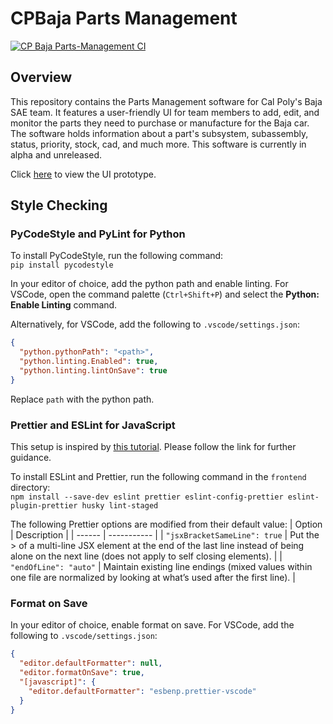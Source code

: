 # CPBaja Parts Management

[![CP Baja Parts-Management CI](https://github.com/CPBaja/Parts-Management/actions/workflows/test.yml/badge.svg?branch=develop)](https://github.com/CPBaja/Parts-Management/actions/workflows/test.yml)

## Overview

This repository contains the Parts Management software for Cal Poly's Baja SAE team. It features a user-friendly UI for team members to add, edit, and monitor the parts they need to purchase or manufacture for the Baja car. The software holds information about a part's subsystem, subassembly, status, priority, stock, cad, and much more. This software is currently in alpha and unreleased.

Click [here](https://app.diagrams.net/#G1WEWmdwzENLEppVEkaEy2EwxNCejGHRiK) to view the UI prototype.

## Style Checking

### PyCodeStyle and PyLint for Python

To install PyCodeStyle, run the following command:  
`pip install pycodestyle`

In your editor of choice, add the python path and enable linting.
For VSCode, open the command palette (`Ctrl+Shift+P`) and select the **Python: Enable Linting** command.

Alternatively, for VSCode, add the following to `.vscode/settings.json`:

```json
{
  "python.pythonPath": "<path>",
  "python.linting.Enabled": true,
  "python.linting.lintOnSave": true
}
```

Replace `path` with the python path.

### Prettier and ESLint for JavaScript

This setup is inspired by [this tutorial](https://thomaslombart.com/setup-eslint-prettier-react/). Please follow the link for further guidance.

To install ESLint and Prettier, run the following command in the `frontend` directory:  
`npm install --save-dev eslint prettier eslint-config-prettier eslint-plugin-prettier husky lint-staged`

The following Prettier options are modified from their default value:
| Option | Description |
| ------ | ----------- |
| `"jsxBracketSameLine": true` | Put the > of a multi-line JSX element at the end of the last line instead of being alone on the next line (does not apply to self closing elements). |
| `"endOfLine": "auto"` | Maintain existing line endings (mixed values within one file are normalized by looking at what’s used after the first line). |

### Format on Save

In your editor of choice, enable format on save.
For VSCode, add the following to `.vscode/settings.json`:

```json
{
  "editor.defaultFormatter": null,
  "editor.formatOnSave": true,
  "[javascript]": {
    "editor.defaultFormatter": "esbenp.prettier-vscode"
  }
}
```
